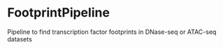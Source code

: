 # FootprintPipeline
Pipeline to find transcription factor footprints in DNase-seq or ATAC-seq datasets

